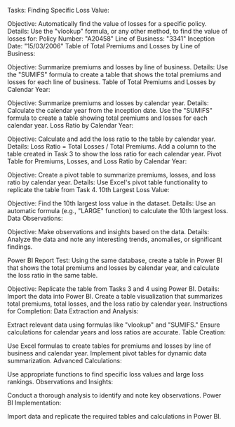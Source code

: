Tasks:
Finding Specific Loss Value:

Objective: Automatically find the value of losses for a specific policy.
Details: Use the "vlookup" formula, or any other method, to find the value of losses for:
Policy Number: "A20458"
Line of Business: "3341"
Inception Date: "15/03/2006"
Table of Total Premiums and Losses by Line of Business:

Objective: Summarize premiums and losses by line of business.
Details: Use the "SUMIFS" formula to create a table that shows the total premiums and losses for each line of business.
Table of Total Premiums and Losses by Calendar Year:

Objective: Summarize premiums and losses by calendar year.
Details:
Calculate the calendar year from the inception date.
Use the "SUMIFS" formula to create a table showing total premiums and losses for each calendar year.
Loss Ratio by Calendar Year:

Objective: Calculate and add the loss ratio to the table by calendar year.
Details:
Loss Ratio = Total Losses / Total Premiums.
Add a column to the table created in Task 3 to show the loss ratio for each calendar year.
Pivot Table for Premiums, Losses, and Loss Ratio by Calendar Year:

Objective: Create a pivot table to summarize premiums, losses, and loss ratio by calendar year.
Details: Use Excel's pivot table functionality to replicate the table from Task 4.
10th Largest Loss Value:

Objective: Find the 10th largest loss value in the dataset.
Details: Use an automatic formula (e.g., "LARGE" function) to calculate the 10th largest loss.
Data Observations:

Objective: Make observations and insights based on the data.
Details: Analyze the data and note any interesting trends, anomalies, or significant findings.

Power BI Report Test:
Using the same database, create a table in Power BI that shows the total premiums and losses by calendar year, and calculate the loss ratio in the same table.

Objective: Replicate the table from Tasks 3 and 4 using Power BI.
Details:
Import the data into Power BI.
Create a table visualization that summarizes total premiums, total losses, and the loss ratio by calendar year.
Instructions for Completion:
Data Extraction and Analysis:

Extract relevant data using formulas like "vlookup" and "SUMIFS."
Ensure calculations for calendar years and loss ratios are accurate.
Table Creation:

Use Excel formulas to create tables for premiums and losses by line of business and calendar year.
Implement pivot tables for dynamic data summarization.
Advanced Calculations:

Use appropriate functions to find specific loss values and large loss rankings.
Observations and Insights:

Conduct a thorough analysis to identify and note key observations.
Power BI Implementation:

Import data and replicate the required tables and calculations in Power BI.

